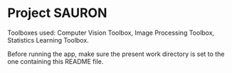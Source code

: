 # Project SAURON
Toolboxes used: Computer Vision Toolbox, Image Processing Toolbox, Statistics Learning Toolbox.

Before running the app, make sure the present work directory is set to the one containing this README file.